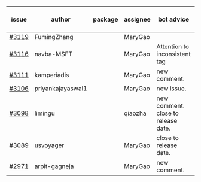 | issue | author | package | assignee | bot advice | created date of issue | target release date | date from target |
| ------ | ------ | ------ | ------ | ------ | ------ | ------ | :-----: |
| [#3119](https://github.com/Azure/sdk-release-request/issues/3119) | FumingZhang |  | MaryGao |  | 08-24 | 08-26 |  |
| [#3116](https://github.com/Azure/sdk-release-request/issues/3116) | navba-MSFT |  | MaryGao | Attention to inconsistent tag | 08-24 | 09-07 |  |
| [#3111](https://github.com/Azure/sdk-release-request/issues/3111) | kamperiadis |  | MaryGao | new comment. | 08-23 | 08-25 |  |
| [#3106](https://github.com/Azure/sdk-release-request/issues/3106) | priyankajayaswal1 |  | MaryGao | new issue. | 08-22 | 09-05 |  |
| [#3098](https://github.com/Azure/sdk-release-request/issues/3098) | limingu |  | qiaozha | new comment. close to release date.  | 08-18 | 08-31 | 1 |
| [#3089](https://github.com/Azure/sdk-release-request/issues/3089) | usvoyager |  | MaryGao | close to release date.  | 08-12 | 08-29 | 0 |
| [#2971](https://github.com/Azure/sdk-release-request/issues/2971) | arpit-gagneja |  | MaryGao | new comment. | 07-04 | 09-30 |  |
